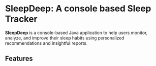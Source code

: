 # SleepDeep: A console based Sleep Tracker

**SleepDeep** is a console-based Java application to help users monitor, analyze, and improve their sleep habits using personalized recommendations and insightful reports. 

## Features


